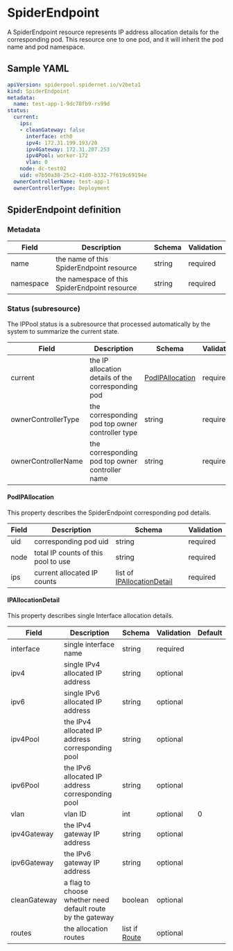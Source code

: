 # SpiderEndpoint

A SpiderEndpoint resource represents IP address allocation details for the corresponding pod. This resource one to one pod, and it will inherit the pod name and pod namespace.

## Sample YAML

```yaml
apiVersion: spiderpool.spidernet.io/v2beta1
kind: SpiderEndpoint
metadata:
  name: test-app-1-9dc78fb9-rs99d
status:
  current:
    ips:
    - cleanGateway: false
      interface: eth0
      ipv4: 172.31.199.193/20
      ipv4Gateway: 172.31.207.253
      ipv4Pool: worker-172
      vlan: 0
    node: dc-test02
    uid: e7b50a38-25c2-41d0-b332-7f619c69194e
  ownerControllerName: test-app-1
  ownerControllerType: Deployment
```

## SpiderEndpoint definition

### Metadata

| Field     | Description                                   | Schema | Validation |
|-----------|-----------------------------------------------|--------|------------|
| name      | the name of this SpiderEndpoint resource      | string | required   |
| namespace | the namespace of this SpiderEndpoint resource | string | required   |

### Status (subresource)

The IPPool status is a subresource that processed automatically by the system to summarize the current state.

| Field               | Description                                        | Schema                                                     | Validation |
|---------------------|----------------------------------------------------|------------------------------------------------------------|------------|
| current             | the IP allocation details of the corresponding pod | [PodIPAllocation](./crd-spiderendpoint.md#PodIPAllocation) | required   |
| ownerControllerType | the corresponding pod top owner controller type    | string                                                     | required   |
| ownerControllerName | the corresponding pod top owner controller name    | string                                                     | required   |

#### PodIPAllocation

This property describes the SpiderEndpoint corresponding pod details.

| Field | Description                         | Schema                                                                   | Validation |
|-------|-------------------------------------|--------------------------------------------------------------------------|------------|
| uid   | corresponding pod uid               | string                                                                   | required   |
| node  | total IP counts of this pool to use | string                                                                   | required   |
| ips   | current allocated IP counts         | list of [IPAllocationDetail](./crd-spiderendpoint.md#IPAllocationDetail) | required   |

#### IPAllocationDetail

This property describes single Interface allocation details.

| Field        | Description                                                | Schema                                       | Validation | Default |
|--------------|------------------------------------------------------------|----------------------------------------------|------------|---------|
| interface    | single interface name                                      | string                                       | required   |         |
| ipv4         | single IPv4 allocated IP address                           | string                                       | optional   |         |
| ipv6         | single IPv6 allocated IP address                           | string                                       | optional   |         |
| ipv4Pool     | the IPv4 allocated IP address corresponding pool           | string                                       | optional   |         |
| ipv6Pool     | the IPv6 allocated IP address corresponding pool           | string                                       | optional   |         |
| vlan         | vlan ID                                                    | int                                          | optional   | 0       |
| ipv4Gateway  | the IPv4 gateway IP address                                | string                                       | optional   |         |
| ipv6Gateway  | the IPv6 gateway IP address                                | string                                       | optional   |         |
| cleanGateway | a flag to choose whether need default route by the gateway | boolean                                      | optional   |         |
| routes       | the allocation routes                                      | list if [Route](./crd-spiderippool.md#Route) | optional   |         |
